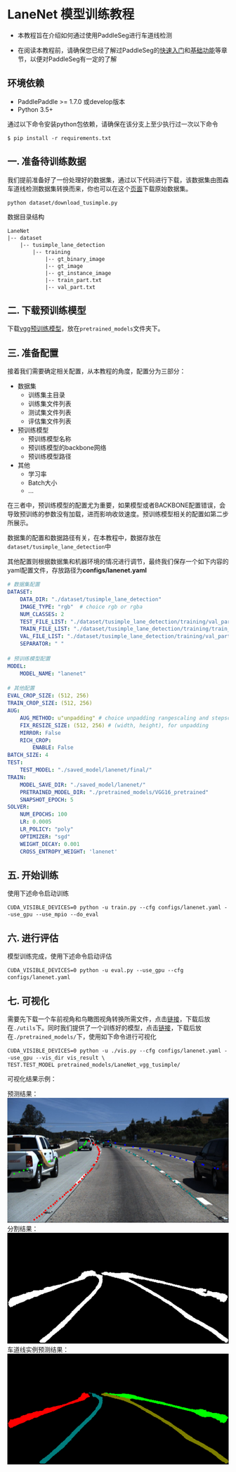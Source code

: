 # LaneNet 模型训练教程

* 本教程旨在介绍如何通过使用PaddleSeg进行车道线检测

* 在阅读本教程前，请确保您已经了解过PaddleSeg的[快速入门](../README.md#快速入门)和[基础功能](../README.md#基础功能)等章节，以便对PaddleSeg有一定的了解

## 环境依赖

* PaddlePaddle >= 1.7.0 或develop版本
* Python 3.5+

通过以下命令安装python包依赖，请确保在该分支上至少执行过一次以下命令
```shell
$ pip install -r requirements.txt
```

## 一. 准备待训练数据

我们提前准备好了一份处理好的数据集，通过以下代码进行下载，该数据集由图森车道线检测数据集转换而来，你也可以在这个[页面](https://github.com/TuSimple/tusimple-benchmark/issues/3)下载原始数据集。

```shell
python dataset/download_tusimple.py
```

数据目录结构
```
LaneNet
|-- dataset
    |-- tusimple_lane_detection
        |-- training
            |-- gt_binary_image
            |-- gt_image
            |-- gt_instance_image
            |-- train_part.txt
            |-- val_part.txt
```
## 二. 下载预训练模型

下载[vgg预训练模型](https://paddle-imagenet-models-name.bj.bcebos.com/VGG16_pretrained.tar)，放在```pretrained_models```文件夹下。


## 三. 准备配置

接着我们需要确定相关配置，从本教程的角度，配置分为三部分：

* 数据集
  * 训练集主目录
  * 训练集文件列表
  * 测试集文件列表
  * 评估集文件列表
* 预训练模型
  * 预训练模型名称
  * 预训练模型的backbone网络
  * 预训练模型路径
* 其他
  * 学习率
  * Batch大小
  * ...

在三者中，预训练模型的配置尤为重要，如果模型或者BACKBONE配置错误，会导致预训练的参数没有加载，进而影响收敛速度。预训练模型相关的配置如第二步所展示。

数据集的配置和数据路径有关，在本教程中，数据存放在`dataset/tusimple_lane_detection`中

其他配置则根据数据集和机器环境的情况进行调节，最终我们保存一个如下内容的yaml配置文件，存放路径为**configs/lanenet.yaml**

```yaml
# 数据集配置
DATASET: 
    DATA_DIR: "./dataset/tusimple_lane_detection"
    IMAGE_TYPE: "rgb"  # choice rgb or rgba
    NUM_CLASSES: 2
    TEST_FILE_LIST: "./dataset/tusimple_lane_detection/training/val_part.txt"
    TRAIN_FILE_LIST: "./dataset/tusimple_lane_detection/training/train_part.txt"
    VAL_FILE_LIST: "./dataset/tusimple_lane_detection/training/val_part.txt"
    SEPARATOR: " "

# 预训练模型配置
MODEL:
    MODEL_NAME: "lanenet"

# 其他配置
EVAL_CROP_SIZE: (512, 256) 
TRAIN_CROP_SIZE: (512, 256)
AUG: 
    AUG_METHOD: u"unpadding" # choice unpadding rangescaling and stepscaling
    FIX_RESIZE_SIZE: (512, 256) # (width, height), for unpadding
    MIRROR: False
    RICH_CROP: 
        ENABLE: False 
BATCH_SIZE: 4
TEST:
    TEST_MODEL: "./saved_model/lanenet/final/"
TRAIN:
    MODEL_SAVE_DIR: "./saved_model/lanenet/"
    PRETRAINED_MODEL_DIR: "./pretrained_models/VGG16_pretrained"
    SNAPSHOT_EPOCH: 5
SOLVER:
    NUM_EPOCHS: 100
    LR: 0.0005
    LR_POLICY: "poly"
    OPTIMIZER: "sgd"
    WEIGHT_DECAY: 0.001
    CROSS_ENTROPY_WEIGHT: 'lanenet'
```


## 五. 开始训练

使用下述命令启动训练

```shell
CUDA_VISIBLE_DEVICES=0 python -u train.py --cfg configs/lanenet.yaml --use_gpu --use_mpio --do_eval
```

## 六. 进行评估

模型训练完成，使用下述命令启动评估

```shell
CUDA_VISIBLE_DEVICES=0 python -u eval.py --use_gpu --cfg configs/lanenet.yaml
```

## 七. 可视化
需要先下载一个车前视角和鸟瞰图视角转换所需文件，点击[链接](https://paddleseg.bj.bcebos.com/resources/tusimple_ipm_remap.tar)，下载后放在```./utils```下。同时我们提供了一个训练好的模型，点击[链接](https://paddleseg.bj.bcebos.com/models/lanenet_vgg_tusimple.tar)，下载后放在```./pretrained_models/```下，使用如下命令进行可视化
```shell
CUDA_VISIBLE_DEVICES=0 python -u ./vis.py --cfg configs/lanenet.yaml --use_gpu --vis_dir vis_result \
TEST.TEST_MODEL pretrained_models/LaneNet_vgg_tusimple/
```

可视化结果示例：
  
  预测结果：<br/>
  ![](imgs/0005_pred_lane.png)
  分割结果：<br/>
  ![](imgs/0005_pred_binary.png)<br/>
  车道线实例预测结果：<br/>
  ![](imgs/0005_pred_instance.png)


